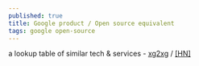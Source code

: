 ```yaml
---
published: true
title: Google product / Open source equivalent
tags: google open-source
---
```

a lookup table of similar tech & services - [xg2xg](https://github.com/jhuangtw-dev/xg2xg) / [\[HN\]](https://news.ycombinator.com/item?id=19619987)
